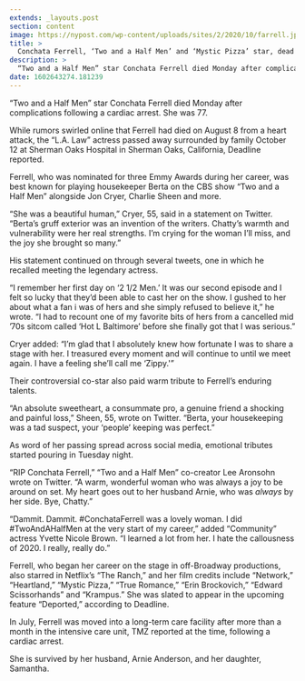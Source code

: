 ```yaml
--- 
extends: _layouts.post 
section: content 
image: https://nypost.com/wp-content/uploads/sites/2/2020/10/farrell.jpg?quality=90&strip=all&w=1200 
title: > 
  Conchata Ferrell, ‘Two and a Half Men’ and ‘Mystic Pizza’ star, dead at 77 
description: > 
  “Two and a Half Men” star Conchata Ferrell died Monday after complications following a cardiac arrest.While rumors swirled online that Ferrell had died on August 8 from a heart attack, the “L.A.Ferrell, who was nominated for three Emmy Awards during her career, was best known for playing housekeeper Berta on the CBS show “Two and a Half Men” alongside Jon Cryer, Charlie Sheen and more.“An absolute sweetheart, a consummate pro, a genuine friend a shocking and painful loss,” Sheen, 55, wrote on Twitter.“RIP Conchata Ferrell,” “Two and a Half Men” co-creator Lee Aronsohn wrote on Twitter. 
date: 1602643274.181239 
--- 
```

“Two and a Half Men” star Conchata Ferrell died Monday after complications following a cardiac arrest. She was 77.

While rumors swirled online that Ferrell had died on August 8 from a heart attack, the “L.A. Law” actress passed away surrounded by family October 12 at Sherman Oaks Hospital in Sherman Oaks, California, Deadline reported.

Ferrell, who was nominated for three Emmy Awards during her career, was best known for playing housekeeper Berta on the CBS show “Two and a Half Men” alongside Jon Cryer, Charlie Sheen and more.

“She was a beautiful human,” Cryer, 55, said in a statement on Twitter. “Berta’s gruff exterior was an invention of the writers. Chatty’s warmth and vulnerability were her real strengths. I’m crying for the woman I’ll miss, and the joy she brought so many.”

His statement continued on through several tweets, one in which he recalled meeting the legendary actress.

“I remember her first day on ‘2 1/2 Men.’ It was our second episode and I felt so lucky that they’d been able to cast her on the show. I gushed to her about what a fan i was of hers and she simply refused to believe it,” he wrote. “I had to recount one of my favorite bits of hers from a cancelled mid ’70s sitcom called ‘Hot L Baltimore’ before she finally got that I was serious.”

Cryer added: “I’m glad that I absolutely knew how fortunate I was to share a stage with her. I treasured every moment and will continue to until we meet again. I have a feeling she’ll call me ‘Zippy.'”

Their controversial co-star also paid warm tribute to Ferrell’s enduring talents.

“An absolute sweetheart, a consummate pro, a genuine friend a shocking and painful loss,” Sheen, 55, wrote on Twitter. “Berta, your housekeeping was a tad suspect, your ‘people’ keeping was perfect.”

As word of her passing spread across social media, emotional tributes started pouring in Tuesday night.

“RIP Conchata Ferrell,” “Two and a Half Men” co-creator Lee Aronsohn wrote on Twitter. “A warm, wonderful woman who was always a joy to be around on set. My heart goes out to her husband Arnie, who was *always* by her side. Bye, Chatty.”

“Dammit. Dammit. #ConchataFerrell was a lovely woman. I did #TwoAndAHalfMen at the very start of my career,” added “Community” actress Yvette Nicole Brown. “I learned a lot from her. I hate the callousness of 2020. I really, really do.”

Ferrell, who began her career on the stage in off-Broadway productions, also starred in Netflix’s “The Ranch,” and her film credits include “Network,” “Heartland,” “Mystic Pizza,” “True Romance,” “Erin Brockovich,” “Edward Scissorhands” and “Krampus.” She was slated to appear in the upcoming feature “Deported,” according to Deadline.

In July, Ferrell was moved into a long-term care facility after more than a month in the intensive care unit, TMZ reported at the time, following a cardiac arrest.

She is survived by her husband, Arnie Anderson, and her daughter, Samantha.